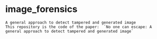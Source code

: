 # image_forensics
    A general approach to detect tampered and generated image
    This repository is the code of the paper:  `No one can escape: A general approach to detect tampered and generated image`
